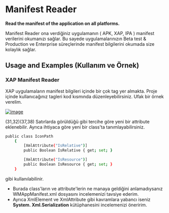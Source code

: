 # Manifest Reader
**Read the manifest of the application on all platforms.**

Manifest Reader ona verdiğiniz uygulamanın ( APK, XAP, IPA ) manifest verilerini okumanızı sağlar. Bu sayede uygulamalarınızın Beta test & Production ve Enterprise süreçlerinde manifest bilgilerini okumada size kolaylık sağlar.

## Usage and Examples (Kullanım ve Örnek)
### XAP Manifest Reader
XAP uygulamaların manifest bilgileri içinde bir çok tag yer almakta. Proje içinde kullanıcağınız tagleri kod kısmında düzenleyebilirsiniz. Ufak bir örnek verelim.

[![image](http://i.hizliresim.com/v54dlD.png)](http://hizliresim.com/v54dlD)

(31,32)(37,38) Satırlarda görüldüğü gibi tercihe göre yeni bir attribute eklenebilir.
Ayrıca ihtiyaca göre yeni bir class'ta tanımlayabilirsiniz.
```sh
public class IconPath
    {
        [XmlAttribute("IsRelative")]
        public Boolean IsRelative { get; set; }

        [XmlAttribute("IsResource")]
        public Boolean IsResource { get; set; }
    }
```
gibi kullanılabilinir. 

* Burada class'ların ve attribute'lerin ne manaya geldiğini anlamadıysanız WMAppManifest.xml dosyasını incelemenizi tavsiye ederim. 
* Ayrıca XmlElement ve XmlAttribute gibi kavramlara yabancı iseniz **System. Xml.Serialization** kütüphanesini incelemenizi öneririm.